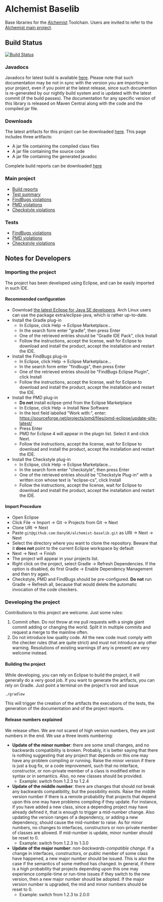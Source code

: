 # Alchemist Baselib

Base libraries for the [Alchemist][Alchemist] Toolchain. Users are invited to refer to the [Alchemist main project][alchemist-git].


## Build Status
[![Build Status](https://drone.io/github.com/DanySK/alchemist-baselib/status.png)](https://drone.io/github.com/DanySK/alchemist-baselib/latest)


### Javadocs

Javadocs for latest build is available [here][Javadoc]. Please note that such documentation may be not in sync with the version you are importing in your project, even if you point at the latest release, since such documention is re-generated by our nightly build system and is updated with the latest commit (if the build passes).
The documentation for any specific version of this library is released on Maven Central along with the code and the compiled jar file.


### Downloads

The latest artifacts for this project can be downloaded [here][Jars]. This page includes three artifacts:
* A jar file containing the compiled class files
* A jar file containing the source code
* A jar file containing the generated javadoc

Complete build reports can be downloaded [here][reports]


### Main project
* [Build reports][dashboard]
* [Test summary][test]
* [FindBugs violations][findbugs]
* [PMD violations][pmd]
* [Checkstyle violations][checkstyle]


### Tests
* [FindBugs violations][findbugs-test]
* [PMD violations][pmd-test]
* [Checkstyle violations][checkstyle-test]


## Notes for Developers


### Importing the project
The project has been developed using Eclipse, and can be easily imported in such IDE.


#### Recommended configuration
* Download [the latest Eclipse for Java SE developers][eclipse]. Arch Linux users can use the package extra/eclipse-java, which is rather up-to-date.
* Install the Gradle plug-in
	* In Eclipse, click Help -> Eclipse Marketplace...
	* In the search form enter "gradle", then press Enter
	* One of the retrieved entries should be "Gradle IDE Pack", click Install
	* Follow the instructions, accept the license, wait for Eclipse to download and install the product, accept the installation and restart the IDE.
* Install the FindBugs plug-in
	* In Eclipse, click Help -> Eclipse Marketplace...
	* In the search form enter "findbugs", then press Enter
	* One of the retrieved entries should be "FindBugs Eclipse Plugin", click Install
	* Follow the instructions, accept the license, wait for Eclipse to download and install the product, accept the installation and restart the IDE.
* Install the PMD plug-in
	* **Do not** install eclipse-pmd from the Eclipse Marketplace
	* In Eclipse, click Help -> Install New Software
	* In the text field labelled "Work with:", enter: https://sourceforge.net/projects/pmd/files/pmd-eclipse/update-site-latest/
	* Press Enter
	* PMD for Eclipse 4 will appear in the plugin list. Select it and click Next.
	* Follow the instructions, accept the license, wait for Eclipse to download and install the product, accept the installation and restart the IDE.
* Install the Checkstyle plug-in
	* In Eclipse, click Help -> Eclipse Marketplace...
	* In the search form enter "checkstyle", then press Enter
	* One of the retrieved entries should be "Checkstyle Plug-in" with a written icon whose text is "eclipse-cs", click Install
	* Follow the instructions, accept the license, wait for Eclipse to download and install the product, accept the installation and restart the IDE.


#### Import Procedure
* Open Eclipse
* Click File -> Import -> Git -> Projects from Git -> Next
* Clone URI -> Next
* Paste `git@github.com:DanySK/alchemist-baselib.git` as URI -> Next -> Next
* Select the directory where you want to clone the repository. Beware that it **does not** point to the current Eclipse workspace by default
* Next -> Next -> Finish
* The project will appear in your projects list.
* Right click on the project, select Gradle -> Refresh Dependencies. If the option is disabled, do first Gradle -> Enable Dependency Management and then try again.
* Checkstyle, PMD and FindBugs should be pre-configured. **Do not** run Gradle -> Refresh all, because that would delete the automatic invocation of the code checkers.

### Developing the project
Contributions to this project are welcome. Just some rules:
1. Commit often. Do not throw at me pull requests with a single giant commit adding or changing the world. Split it in multiple commits and request a merge to the mainline often.
2. Do not introduce low quality code. All the new code must comply with the checker rules (that are quite strict) and must not introduce any other warning. Resolutions of existing warnings (if any is present) are very welcome instead.


#### Building the project
While developing, you can rely on Eclipse to build the project, it will generally do a very good job.
If you want to generate the artifacts, you can rely on Gradle. Just point a terminal on the project's root and issue

```bash
./gradlew
```

This will trigger the creation of the artifacts the executions of the tests, the generation of the documentation and of the project reports.


#### Release numbers explained
We release often. We are not scared of high version numbers, they are just numbers in the end.
We use a three levels numbering:

* **Update of the minor number**: there are some small changes, and no backwards compatibility is broken. Probably, it is better saying that there is nothing suggesting that any project that depends on this one may have any problem compiling or running. Raise the minor version if there is just a bug fix, or a code improvement, such that no interface, constructor, or non-private member of a class is modified either in syntax or in semantics. Also, no new classes should be provided.
	* Example: switch from 1.2.3 to 1.2.4 
* **Update of the middle number**: there are changes that should not break any backwards compatibility, but the possibility exists. Raise the middle version number if there is a remote probability that projects that depend upon this one may have problems compiling if they update. For instance, if you have added a new class, since a depending project may have already defined it, that is enough to trigger a mid-number change. Also updating the version ranges of a dependency, or adding a new dependency, should cause the mid-number to raise. As for minor numbers, no changes to interfaces, constructors or non-private member of classes are allowed. If mid-number is update, minor number should be reset to 0.
	* Example: switch from 1.2.3 to 1.3.0 
* **Update of the major number**: *non-backwards-compatible change*. If a change in interfaces, constructors, or public member of some class have happened, a new major number should be issued. This is also the case if the semantics of some method has changed. In general, if there is a high probability that projects depending upon this one may experience compile-time or run-time issues if they switch to the new version, then a new major number should be adopted. If the major version number is upgraded, the mid and minor numbers should be reset to 0.
	* Example: switch from 1.2.3 to 2.0.0 


[Alchemist]: http://danysk.github.io/alchemist/
[alchemist-git]: https://github.com/DanySK/alchemist
[Javadoc]: http://137.204.107.70/alchemist-build/alchemist-baselib/build/docs/javadoc/
[Jars]: https://drone.io/github.com/DanySK/alchemist-baselib/files
[reports]: https://drone.io/github.com/DanySK/alchemist-baselib/files/build/reports/reports.tar
[dashboard]: http://137.204.107.70/alchemist-build/alchemist-baselib/build/reports/buildDashboard/
[test]: http://137.204.107.70/alchemist-build/alchemist-baselib/build/reports/tests/
[checkstyle]: http://137.204.107.70/alchemist-build/alchemist-baselib/build/reports/checkstyle/main.html
[checkstyle-test]: http://137.204.107.70/alchemist-build/alchemist-baselib/build/reports/checkstyle/test.html
[findbugs]: http://137.204.107.70/alchemist-build/alchemist-baselib/build/reports/findbugs/main.html
[findbugs-test]: http://137.204.107.70/alchemist-build/alchemist-baselib/build/reports/findbugs/test.html
[pmd]: http://137.204.107.70/alchemist-build/alchemist-baselib/build/reports/pmd/main.html
[pmd-test]: http://137.204.107.70/alchemist-build/alchemist-baselib/build/reports/pmd/test.html
[eclipse]: https://eclipse.org/downloads/
